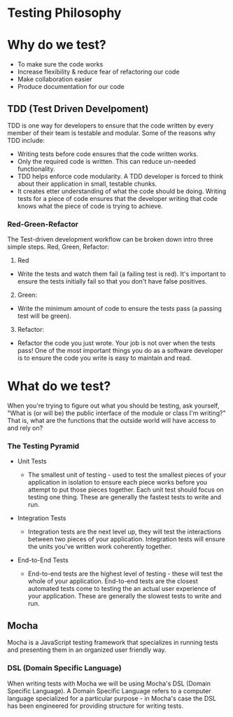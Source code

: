 # Testing Philosophy



# Why do we test?

* To make sure the code works
* Increase flexibility & reduce fear of refactoring our code
* Make collaboration easier
* Produce documentation for our code



## TDD (Test Driven Develpoment)

TDD is one way for developers to ensure that the code written by every member of their team is testable and modular. Some of the reasons why TDD include:

* Writing tests before code ensures that the code written works.
* Only the required code is written. This can reduce un-needed functionality.
* TDD helps enforce code modularity. A TDD developer is forced to think about their application in small, testable chunks.
* It creates etter understanding of what the code should be doing. Writing tests for a piece of code ensures that the developer writing that code knows what the piece of code is trying to achieve.


### Red-Green-Refactor

The Test-driven development workflow can be broken down intro three simple steps. Red, Green, Refactor:

1. Red
  - Write the tests and watch them fail (a failing test is red). It's important to ensure the tests initially fail so that you don't have false positives.
2. Green:
  - Write the minimum amount of code to ensure the tests pass (a passing test will be green).
3. Refactor: 
  - Refactor the code you just wrote. Your job is not over when the tests pass! One of the most important things you do as a software developer is to ensure the code you write is easy to maintain and read.




# What do we test?

When you're trying to figure out what you should be testing, ask yourself, "What is (or will be) the public interface of the module or class I'm writing?" That is, what are the functions that the outside world will have access to and rely on?

### The Testing Pyramid

* Unit Tests
  - The smallest unit of testing - used to test the smallest pieces of your application in isolation to ensure each piece works before you attempt to put those pieces together. Each unit test should focus on testing one thing. These are generally the fastest tests to write and run.

* Integration Tests
  - Integration tests are the next level up, they will test the interactions between two pieces of your application. Integration tests will ensure the units you've written work coherently together.

* End-to-End Tests
  - End-to-end tests are the highest level of testing - these will test the whole of your application. End-to-end tests are the closest automated tests come to testing the an actual user experience of your application. These are generally the slowest tests to write and run.



## Mocha

Mocha is a JavaScript testing framework that specializes in running tests and presenting them in an organized user friendly way. 

### DSL (Domain Specific Language)

When writing tests with Mocha we will be using Mocha's DSL (Domain Specific Language). A Domain Specific Language refers to a computer language specialized for a particular purpose - in Mocha's case the DSL has been engineered for providing structure for writing tests.

